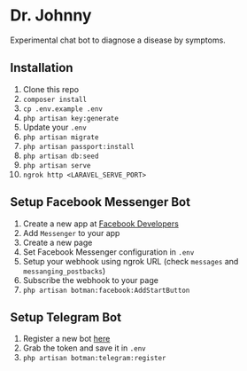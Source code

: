 # Dr. Johnny

Experimental chat bot to diagnose a disease by symptoms.

## Installation

1. Clone this repo
2. `composer install`
3. `cp .env.example .env`
4. `php artisan key:generate`
5. Update your `.env`
6. `php artisan migrate`
7. `php artisan passport:install` 
8. `php artisan db:seed`
9. `php artisan serve`
10. `ngrok http <LARAVEL_SERVE_PORT>`

## Setup Facebook Messenger Bot

1. Create a new app at [Facebook Developers](https://developers.facebook.com)
2. Add `Messenger` to your app
3. Create a new page
4. Set Facebook Messenger configuration in `.env`
5. Setup your webhook using ngrok URL (check `messages` and `messanging_postbacks`)
6. Subscribe the webhook to your page
7. `php artisan botman:facebook:AddStartButton`

## Setup Telegram Bot

1. Register a new bot [here](https://core.telegram.org/bots#3-how-do-i-create-a-bot)
2. Grab the token and save it in `.env`
3. `php artisan botman:telegram:register`
